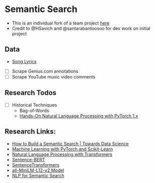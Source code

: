 # Semantic Search

- This is an individual fork of a team project [here](https://github.com/santarabantoosoo/semantic_song_search)
- Credit to @HSavich and @santarabantoosoo for dev work on initial project

## Data

- [Song Lyrics](https://www.kaggle.com/datasets/nikhilnayak123/5-million-song-lyrics-dataset)
- [ ] Scrape Genius.com annotations
- [ ] Scrape YouTube music video comments

## Research Todos
- [ ] Historical Techniques
  - Bag-of-Words
  - [Hands-On Natural Language Processing with PyTorch 1.x](https://learning.oreilly.com/library/view/hands-on-natural-language/9781789802740/)

## Research Links:   

- [How to Build a Semantic Search | Towards Data Science](https://towardsdatascience.com/how-to-build-a-semantic-search-engine-with-transformers-and-faiss-dcbea307a0e8)
- [Machine Learning with PyTorch and Scikit-Learn](https://learning.oreilly.com/library/view/machine-learning-with/9781801819312/)
- [Natural Language Processing with Transformers](https://learning.oreilly.com/library/view/natural-language-processing/9781098136789/)
- [Sentence-BERT](https://arxiv.org/abs/1908.10084)
- [SentenceTransformers](https://www.sbert.net/index.html)
- [all-MiniLM-L12-v2 Model](https://huggingface.co/sentence-transformers/all-MiniLM-L12-v2)
- [NLP for Semantic Search](https://www.pinecone.io/learn/fine-tune-sentence-transformers-mnr/)
